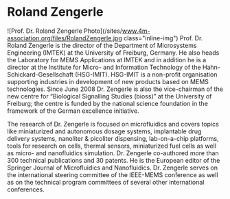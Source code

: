 # Roland Zengerle

![Prof. Dr. Roland Zengerle Photo](/sites/www.4m-association.org/files/RolandZengerle.jpg class="inline-img") Prof. Dr. Roland Zengerle is the director of the Department of Microsystems Engineering (IMTEK) at the University of Freiburg, Germany. He also heads the Laboratory for MEMS Applications at IMTEK and in addition he is a director at the Institute for Micro- and Information Technology of the Hahn-Schickard-Gesellschaft (HSG-IMIT). HSG-IMIT is a non-profit organisation supporting industries in development of new products based on MEMS technologies. Since June 2008 Dr. Zengerle is also the vice-chairman of the new centre for “Biological Signalling Studies (bioss)” at the University of Freiburg; the centre is funded by the national science foundation in the framework of the German excellence initiative. 

The research of Dr. Zengerle is focused on microfluidics and covers topics like miniaturized and autonomous dosage systems, implantable drug delivery systems, nanoliter & picoliter dispensing, lab-on-a-chip platforms, tools for research on cells, thermal sensors, miniaturized fuel cells as well as micro- and nanofluidics simulation. Dr. Zengerle co-authored more than 300 technical publications and 30 patents. He is the European editor of the Springer Journal of Microfluidics and Nanofluidics. Dr. Zengerle serves on the international steering committee of the IEEE-MEMS conference as well as on the technical program committees of several other international conferences. 